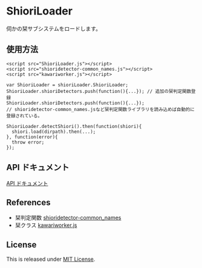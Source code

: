 # ShioriLoader

伺かの栞サブシステムをロードします。

## 使用方法

    <script src="ShioriLoader.js"></script>
    <script src="shioridetector-common_names.js"></script>
    <script src="kawariworker.js"></script>

    var ShioriLoader = shioriLoader.ShioriLoader;
    ShioriLoader.shioriDetectors.push(function(){...}); // 追加の栞判定関数登録
    ShioriLoader.shioriDetectors.push(function(){...});
    // shioridetector-common_names.jsなど栞判定関数ライブラリを読み込めば自動的に登録されている。
    
    ShioriLoader.detectShiori().then(function(shiori){
      shiori.load(dirpath).then(...);
    }, function(error){
      throw error;
    });

## API ドキュメント

[API ドキュメント](https://ikagaka.github.io/ShioriLoader)

## References

- 栞判定関数 [shioridetector-common_names](https://github.com/Ikagaka/shioridetector-common_names)
- 栞クラス [kawariworker.js](https://github.com/Narazaka/kawariworker.js)

## License

This is released under [MIT License](http://narazaka.net/license/MIT?2016).
